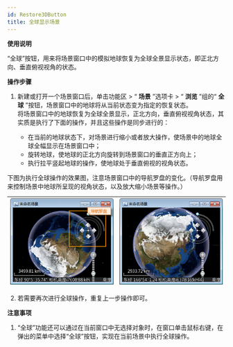 ```yaml
---
id: Restore3DButton
title: 全球显示场景
---
```

**使用说明**

“全球”按钮，用来将场景窗口中的模拟地球恢复为全球全景显示状态，即正北方向、垂直俯视视角的状态。

**操作步骤**

  1. 新建或打开一个场景窗口后，单击功能区 > “ **场景** ”选项卡 > “ **浏览** ”组的“ **全球** ”按钮，场景窗口中的地球将从当前状态变为指定的恢复状态。  
将场景窗口中的地球恢复为全球全景显示，正北方向，垂直俯视视角状态，其实质是执行了下面的操作，并且这些操作是同步进行的：

      * 在当前的地球状态下，对场景进行缩小或者放大操作，使场景中的地球全球全幅显示在场景窗口中；
      * 旋转地球，使地球的正北方向旋转到场景窗口的垂直正方向上；
      * 执行拉平竖起地球的操作，使地球处于垂直俯视的视角状态。

下图为执行全球操作的效果图，注意场景窗口中的导航罗盘的变化。（导航罗盘用来控制场景中地球所呈现的视角状态，以及放大缩小场景等操作。）

![当前场景中地球的状态](img/RestoreEffect1.png)| ![单击“全球”按钮后，地球的状态  ](img/RestoreEffect2.png)  
---|---  

  2. 若需要再次进行全球操作，重复上一步操作即可。

**注意事项**

  1. “全球”功能还可以通过在当前窗口中无选择对象时，在窗口单击鼠标右键，在弹出的菜单中选择“全球”按钮，实现在当前场景中执行全球操作。

 

